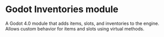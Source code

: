 # Godot Inventories module
A Godot 4.0 module that adds items, slots, and inventories to the engine.
Allows custom behavior for items and slots using virtual methods.
